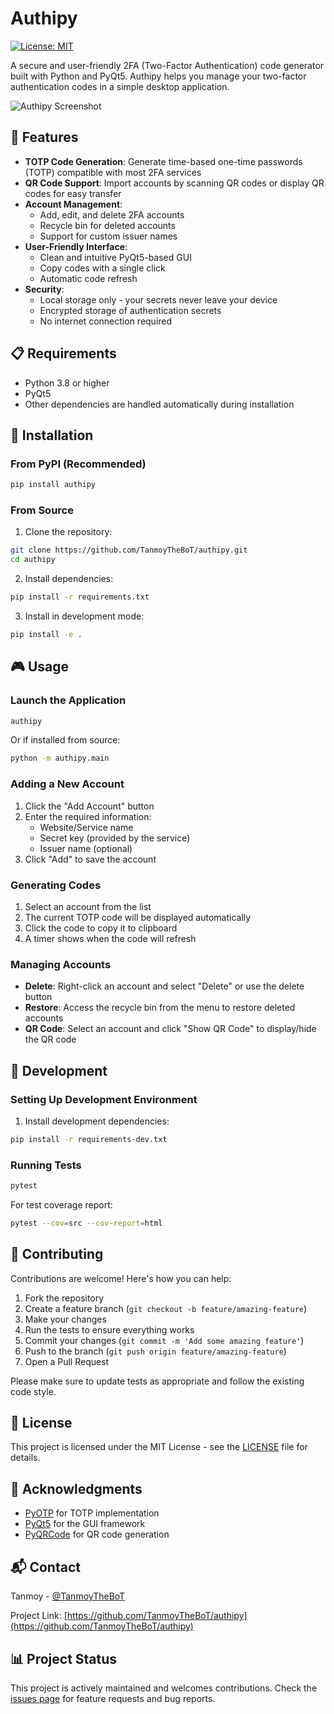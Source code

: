# Authipy

[![License: MIT](https://img.shields.io/badge/License-MIT-yellow.svg)](https://opensource.org/licenses/MIT)

A secure and user-friendly 2FA (Two-Factor Authentication) code generator built with Python and PyQt5. Authipy helps you manage your two-factor authentication codes in a simple desktop application.

![Authipy Screenshot](docs/images/screenshot.png)

## 🚀 Features

- **TOTP Code Generation**: Generate time-based one-time passwords (TOTP) compatible with most 2FA services
- **QR Code Support**: Import accounts by scanning QR codes or display QR codes for easy transfer
- **Account Management**: 
  - Add, edit, and delete 2FA accounts
  - Recycle bin for deleted accounts
  - Support for custom issuer names
- **User-Friendly Interface**:
  - Clean and intuitive PyQt5-based GUI
  - Copy codes with a single click
  - Automatic code refresh
- **Security**:
  - Local storage only - your secrets never leave your device
  - Encrypted storage of authentication secrets
  - No internet connection required

## 📋 Requirements

- Python 3.8 or higher
- PyQt5
- Other dependencies are handled automatically during installation

## 🔧 Installation

### From PyPI (Recommended)

```bash
pip install authipy
```

### From Source

1. Clone the repository:
```bash
git clone https://github.com/TanmoyTheBoT/authipy.git
cd authipy
```

2. Install dependencies:
```bash
pip install -r requirements.txt
```

3. Install in development mode:
```bash
pip install -e .
```

## 🎮 Usage

### Launch the Application

```bash
authipy
```

Or if installed from source:
```bash
python -m authipy.main
```

### Adding a New Account

1. Click the "Add Account" button
2. Enter the required information:
   - Website/Service name
   - Secret key (provided by the service)
   - Issuer name (optional)
3. Click "Add" to save the account

### Generating Codes

1. Select an account from the list
2. The current TOTP code will be displayed automatically
3. Click the code to copy it to clipboard
4. A timer shows when the code will refresh

### Managing Accounts

- **Delete**: Right-click an account and select "Delete" or use the delete button
- **Restore**: Access the recycle bin from the menu to restore deleted accounts
- **QR Code**: Select an account and click "Show QR Code" to display/hide the QR code

## 🧪 Development

### Setting Up Development Environment

1. Install development dependencies:
```bash
pip install -r requirements-dev.txt
```

### Running Tests

```bash
pytest
```

For test coverage report:
```bash
pytest --cov=src --cov-report=html
```

## 🤝 Contributing

Contributions are welcome! Here's how you can help:

1. Fork the repository
2. Create a feature branch (`git checkout -b feature/amazing-feature`)
3. Make your changes
4. Run the tests to ensure everything works
5. Commit your changes (`git commit -m 'Add some amazing feature'`)
6. Push to the branch (`git push origin feature/amazing-feature`)
7. Open a Pull Request

Please make sure to update tests as appropriate and follow the existing code style.

## 📝 License

This project is licensed under the MIT License - see the [LICENSE](LICENSE) file for details.

## 🙏 Acknowledgments

- [PyOTP](https://github.com/pyotp/pyotp) for TOTP implementation
- [PyQt5](https://www.riverbankcomputing.com/software/pyqt/) for the GUI framework
- [PyQRCode](https://github.com/mnooner256/pyqrcode) for QR code generation

## 📬 Contact

Tanmoy - [@TanmoyTheBoT](https://github.com/TanmoyTheBoT)

Project Link: [https://github.com/TanmoyTheBoT/authipy](https://github.com/TanmoyTheBoT/authipy)

## 📊 Project Status

This project is actively maintained and welcomes contributions. Check the [issues page](https://github.com/TanmoyTheBoT/authipy/issues) for feature requests and bug reports.

